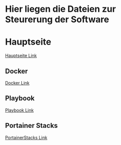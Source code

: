 # Hier liegen die Dateien zur Steurerung der Software

# Hauptseite
[Hauptseite Link](/README.md)

## Docker
[Docker Link](/3_Server/Docker/README.md)

## Playbook
[Playbook Link](/3_Server/Playbook/README.md)

## Portainer Stacks
[PortainerStacks Link](/3_Server/PortainerStacks/README.md)

